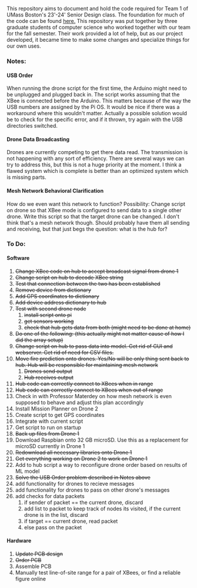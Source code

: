 This repository aims to document and hold the code required for Team 1 of UMass Boston's 23'-24' Senior Design class. The foundation for much of the code can be found [here.](https://github.com/AbhiSharma04/Drone-Mesh-Communication-Network) This repository was put together by three graduate students of computer science who worked together with our team for the fall semester. Their work provided a lot of help, but as our project developed, it became time to make some changes and specialize things for our own uses.

### Notes:
#### USB Order
When running the drone script for the first time, the Arduino might need to be unplugged and plugged back in. The script works assuming that the XBee is connected before the Arduino. This matters because of the way the USB numbers are assigned by the Pi OS. It would be nice if there was a workaround where this wouldn't matter. Actually a possible solution would be to check for the specific error, and if it thrown, try again with the USB directories switched.
#### Drone Data Broadcasting
Drones are currently competing to get there data read. The transmission is not happening with any sort of efficiency. There are several ways we can try to address this, but this is not a huge priority at the moment. I think a flawed system which is complete is better than an optimized system which is missing parts.
#### Mesh Network Behavioral Clarification
How do we even want this network to function? Possibility: Change script on drone so that XBee mode is configured to send data to a single other drone. Write this script so that the target drone can be changed. I don't think that's a mesh network though. Should probably have them all sending and receiving, but that just begs the question: what is the hub for?

### To Do:

#### Software
1) ~~Change XBee code on hub to accept broadcast signal from drone 1~~
2) ~~Change script on hub to decode XBee string~~
3) ~~Test that connection between the two has been established~~
4) ~~Remove device from dictionary~~
5) ~~Add GPS coordinates to dictionary~~
6) ~~Add device address dictionary to hub~~
7) ~~Test with second drone node~~
	1) ~~install script onto pi~~
	2) ~~get sensors working~~
	3) ~~check that hub gets data from both (might need to be done at home)~~
8) ~~Do one of the following: (this actually might not matter cause of how I did the array setup)~~
9) ~~Change script on hub to pass data into model. Get rid of GUI and webserver. Get rid of need for CSV files.~~
10) ~~Move fire prediction onto drones. Yes/No will be only thing sent back to hub. Hub will be responsible for maintaining mesh network~~
	1) ~~Drones send output~~
	2) ~~Hub receives output~~
11) ~~Hub code can correctly connect to XBees when in range~~
12) ~~Hub code can correctly connect to XBees when out of range~~
13) Check in with Professor Materdey on how mesh network is even supposed to behave and adjust this plan accordingly
14) Install Mission Planner on Drone 2
15) Create script to get GPS coordinates
16) Integrate with current script
17) Get script to run on startup
18) ~~Back up files from Drone 1~~
19) Download Raspbian onto 32 GB microSD. Use this as a replacement for microSD currently in Drone 1
20) ~~Redownload all necessary libraries onto Drone 1~~
21) ~~Get everything working on Drone 2 to work on Drone 1~~
22) Add to hub script a way to reconfigure drone order based on results of ML model
23) ~~Solve the USB Order problem described in Notes above~~
24) add functionality for drones to recieve messages
25) add functionality for drones to pass on other drone's messages
26) add checks for data packets
	1) if sender of packet == the current drone, discard
	2) add list to packet to keep track of nodes its visited, if the current drone is in the list, discard
	3) if target == current drone, read packet
	4) else pass on the packet
#### Hardware
1) ~~Update PCB design~~
2) ~~Order PCB~~
3) Assemble PCB
4) Manually test line-of-site range for a pair of XBees, or find a reliable figure online
